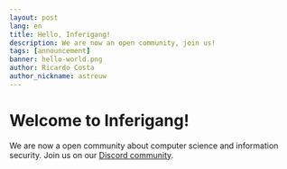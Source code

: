 ```yaml
---
layout: post
lang: en
title: Hello, Inferigang!
description: We are now an open community, join us!
tags: [announcement]
banner: hello-world.png
author: Ricardo Costa
author_nickname: astreuw
---
```


# Welcome to Inferigang!

We are now a open community about computer science and information security. Join us on our [Discord community](https://discord.gg/VDFRWxyq5q).
